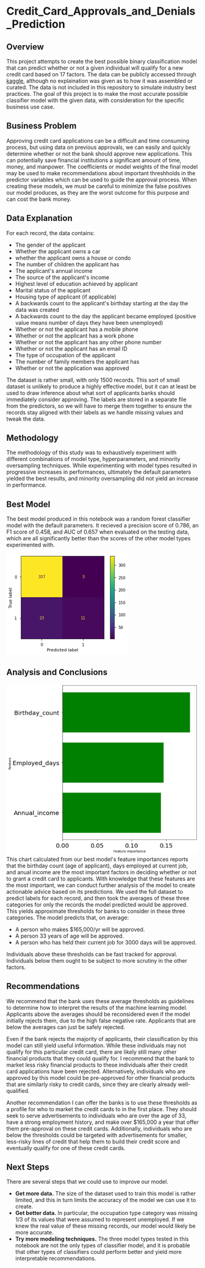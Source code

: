 # Credit_Card_Approvals_and_Denials_Prediction

## Overview
This project attempts to create the best possible binary classification model that can predict whether or not a given individual will qualify for a new credit card based on 17 factors. The data can be publicly accessed through [kaggle](https://www.kaggle.com/datasets/rohitudageri/credit-card-details?select=Credit_card.csv), although no explaination was given as to how it was assembled or curated. The data is not included in this repository to simulate industry best practices. The goal of this project is to make the most accurate possible classifier model with the given data, with consideration for the specific business use case.

## Business Problem
Approving credit card applications can be a difficult and time consuming process, but using data on previous approvals, we can easily and quickly determine whether or not the bank should approve new applications. This can potentially save financial institutions a significant amount of time, money, and manpower. The coefficients or model weights of the final model may be used to make recommendations about important threshholds in the predictor variables which can be used to guide the approval process. When creating these models, we must be careful to minimize the false positives our model produces, as they are the worst outcome for this purpose and can cost the bank money.

## Data Explanation
For each record, the data contains:
 - The gender of the applicant
 - Whether the applicant owns a car
 - whether the applicant owns a house or condo
 - The number of children the applicant has
 - The applicant's annual income
 - The source of the applicant's income
 - Highest level of education achieved by applicant
 - Marital status of the applicant
 - Housing type of applicant (if applicable)
 - A backwards count to the applicant's birthday starting at the day the data was created
 - A backwards count to the day the applicant became employed (positive value means number of days they have been unemployed)
 - Whether or not the applicant has a mobile phone
 - Whether or not the applicant has a work phone
 - Whether or not the applicant has any other phone number
 - Whether or not the applicant has an email ID
 - The type of occupation of the applicant
 - The number of family members the applicant has
 - Whether or not the application was approved

The dataset is rather small, with only 1500 records. This sort of small dataset is unlikely to produce a highly effective model, but it can at least be used to draw inference about what sort of applicants banks should immediately consider approving. The labels are stored in a separate file from the predictors, so we will have to merge them together to ensure the records stay aligned with their labels as we handle missing values and tweak the data.

## Methodology
The methodology of this study was to exhaustively experiment with different combinations of model type, hyperparameters, and minority oversampling techniques. While experimenting with model types resulted in progressive increases in performances, ultimately the default parameters yielded the best results, and minority oversampling did not yield an increase in performance.

## Best Model
The best model produced in this notebook was a random forest classifier model with the default parameters. It recieved a precision score of 0.786, an F1 score of 0.458, and AUC of 0.657 when evaluated on the testing data, which are all significantly better than the scores of the other model types experimented with.

![](https://github.com/Davidkeebler/Credit_Card_Approvals_and_Denials_Prediction/blob/main/img-src/best_cmatrix.png?raw=true)

## Analysis and Conclusions
![](https://github.com/Davidkeebler/Credit_Card_Approvals_and_Denials_Prediction/blob/main/img-src/feature_importances.png?raw=true)
This chart calculated from our best model's feature importances reports that the birthday count (age of applicant), days employed at current job, and anual income are the most important factors in deciding whether or not to grant a credit card to applicants. 
With knowledge that these features are the most important, we can conduct further analysis of the model to create actionable advice based on its predictions. We used the full dataset to predict labels for each record, and then took the averages of these three categories for only the records the model predicted would be approved. This yields approximate thresholds for banks to consider in these three categories.
The model predicts that, on average:
- A person who makes $165,000/yr will be approved. 
- A person 33 years of age will be approved.
- A person who has held their current job for 3000 days will be approved.

Individuals above these thresholds can be fast tracked for approval. Individuals below them ought to be subject to more scrutiny in the other factors.

## Recommendations
We recommend that the bank uses these average thresholds as guidelines to determine how to interpret the results of the machine learning model. Applicants above the averages should be reconsidered even if the model initially rejects them, due to the high false negative rate. Applicants that are below the averages can just be safely rejected. 

Even if the bank rejects the majority of applicants, their classification by this model can still yield useful information. While these individuals may not qualify for this particular credit card, there are likely still many other financial products that they could qualify for. I recommend that the bank to market less risky financial products to these individuals after their credit card applications have been rejected. Alternatively, individuals who are approved by this model could be pre-approved for other financial products that are similarly risky to credit cards, since they are clearly already well-qualified.

Another recommendation I can offer the banks is to use these thresholds as a profile for who to market the credit cards to in the first place. They should seek to serve advertisements to individuals who are over the age of 33, have a strong employment history, and make over $165,000 a year that offer them pre-approval on these credit cards. Additionally, individuals who are below the thresholds could be targeted with advertisements for smaller, less-risky lines of credit that help them to build their credit score and eventually qualify for one of these credit cards.

## Next Steps
There are several steps that we could use to improve our model. 
- **Get more data.** The size of the dataset used to train this model is rather limited, and this in turn limits the accuracy of the model we can use it to create.
- **Get better data.** In particular, the occupation type category was missing 1/3 of its values that were assumed to represent unemployed. If we knew the real value of these missing records, our model would likely be more accurate.
- **Try more modeling techniques.** The three model types tested in this notebook are not the only types of classifier model, and it is probable that other types of classifiers could perform better and yield more interpretable recommendations. 
